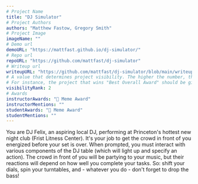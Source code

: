 ```yaml
---
# Project Name
title: "DJ Simulator"
# Project Authors
authors: "Matthew Fastow, Gregory Smith"
# Project Image
imageName: ""
# Demo url
demoURL: "https://mattfast.github.io/dj-simulator/"
# Repo url
repoURL: "https://github.com/mattfast/dj-simulator"
# Writeup url
writeupURL: "https://github.com/mattfast/dj-simulator/blob/main/writeup.pdf"
# A value that determines project visibility. The higher the number, the closer it will appear to the top
# For instance, the project that wins "Best Overall Award" should be given the highest visibilityRank
visibilityRank: 2
# Awards
instructorAwards: "🤪 Meme Award"
instructorMentions: ""
studentAwards: "🤪 Meme Award"
studentMentions: ""
---
```

You are DJ Felix, an aspiring local DJ, performing at Princeton's hottest new night club (Frist Litness Center). It's your job to get the crowd in front of you energized before your set is over. When prompted, you must interact with various components of the DJ table (which will light up and specify an action). The crowd in front of you will be partying to your music, but their reactions will depend on how well you complete your tasks. So: shift your dials, spin your turntables, and - whatever you do - don't forget to drop the bass!
